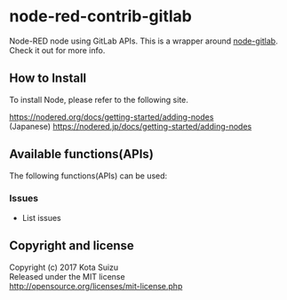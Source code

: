 # node-red-contrib-gitlab

Node-RED node using GitLab APIs.
This is a wrapper around [node-gitlab](https://www.npmjs.com/package/node-gitlab). Check it out for more info.

## How to Install

To install Node, please refer to the following site.

https://nodered.org/docs/getting-started/adding-nodes  
(Japanese) https://nodered.jp/docs/getting-started/adding-nodes  

## Available functions(APIs)

The following functions(APIs) can be used:  

### Issues
* List issues

## Copyright and license

Copyright (c) 2017 Kota Suizu  
Released under the MIT license  
http://opensource.org/licenses/mit-license.php
